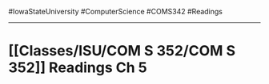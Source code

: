 #IowaStateUniversity
#ComputerScience 
#COMS342 
#Readings

---

# [[Classes/ISU/COM S 352/COM S 352]] Readings Ch 5